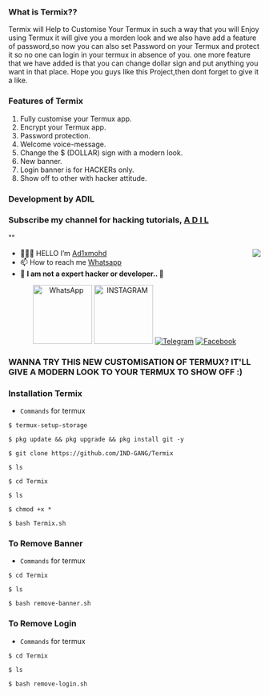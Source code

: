 
### What is Termix??
 Termix will Help to Customise Your Termux in such a way that you will Enjoy using Termux it will give you a morden look and we also have add a feature of password,so now you can also set Password on your Termux and protect it so no one can login in your termux in absence of you.
one more feature that we have added is that you can change dollar sign and put anything you want in that place.
Hope you guys like this Project,then dont forget to give it a like.
### Features of Termix
   1. Fully customise your Termux app.
   2. Encrypt your Termux app.
   3. Password protection.
   4. Welcome voice-message.
   5. Change the $ (DOLLAR) sign with a modern look.
   6. New banner.
   7. Login banner is for HACKERs only.
   8. Show off to other with hacker attitude.
   
### Development by ADIL
### Subscribe my channel for hacking tutorials, <a href="https://www.youtube.com/channel/UCdczEjunA1vsYhwgarREc6w" target=_blank > A D I L </a>
""
<div align="right">
<img align="right" src="https://github.com/Kavindu-Dilhara/Kavindu-Dilhara/blob/main/Developerkavi.gif"/>
</div>

- 👨🏽‍💻 HELLO I’m [Ad1xmohd](https://instagram.com/ad1xmohd/ )
- 📫 How to reach me [Whatsapp](https://wa.me/919633189774/) 
- 💫 **I am not a expert hacker or developer.. 🌆**
</p>
<p align="center">
	<a href="https://wa.me/919633189774"><img title="WhatsApp" src="https://i.pinimg.com/564x/18/46/74/1846740d0dfe3c5e4bc227bbb36d009d.jpg" width=118px "whatsapp"></a>
	<a href="https://www.instagram.com/ad1xmohd/"><img title="INSTAGRAM" src="https://cdn-icons-png.flaticon.com/512/1384/1384063.png"width=118px></a>
	<a href="https://t.me/CybEr_g0d"><img title="Telegram" src="https://img.shields.io/badge/Telegram-black?style=for-the-badge&logo=Telegram"></a>
	<a href="https://www.facebook.com/adil.pachambala"><img title="Facebook" src="https://img.shields.io/badge/Facebook-black?style=for-the-badge&logo=Facebook"></a>
</p>

### WANNA TRY THIS NEW CUSTOMISATION OF TERMUX? IT'LL GIVE A MODERN LOOK TO YOUR TERMUX TO SHOW OFF :)
### Installation Termix
* `Commands` for termux
```
$ termux-setup-storage
  
$ pkg update && pkg upgrade && pkg install git -y

$ git clone https://github.com/IND-GANG/Termix

$ ls

$ cd Termix

$ ls

$ chmod +x *

$ bash Termix.sh
```



### To Remove Banner
* `Commands` for termux
```
$ cd Termix

$ ls

$ bash remove-banner.sh
```
### To Remove Login
* `Commands` for termux
```
$ cd Termix

$ ls

$ bash remove-login.sh
```

